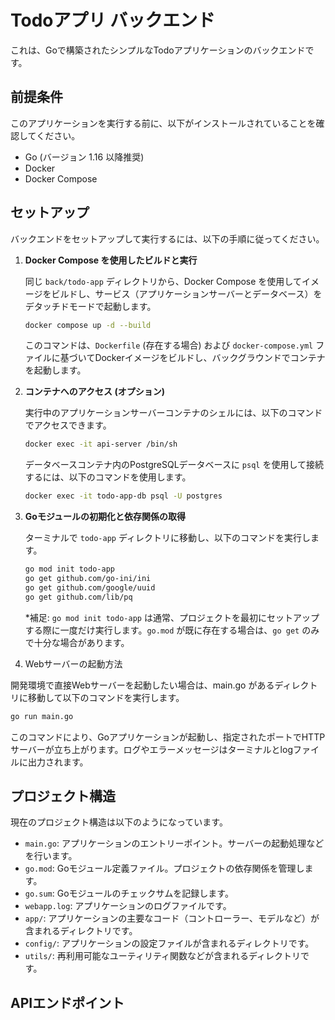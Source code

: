 # Todoアプリ バックエンド

これは、Goで構築されたシンプルなTodoアプリケーションのバックエンドです。

## 前提条件

このアプリケーションを実行する前に、以下がインストールされていることを確認してください。

*   Go (バージョン 1.16 以降推奨)
*   Docker
*   Docker Compose

## セットアップ

バックエンドをセットアップして実行するには、以下の手順に従ってください。

1.  **Docker Compose を使用したビルドと実行**

    同じ `back/todo-app` ディレクトリから、Docker Compose を使用してイメージをビルドし、サービス（アプリケーションサーバーとデータベース）をデタッチドモードで起動します。

    ```bash
    docker compose up -d --build
    ```

    このコマンドは、`Dockerfile` (存在する場合) および `docker-compose.yml` ファイルに基づいてDockerイメージをビルドし、バックグラウンドでコンテナを起動します。

2.  **コンテナへのアクセス (オプション)**

    実行中のアプリケーションサーバーコンテナのシェルには、以下のコマンドでアクセスできます。

    ```bash
    docker exec -it api-server /bin/sh
    ```

    データベースコンテナ内のPostgreSQLデータベースに `psql` を使用して接続するには、以下のコマンドを使用します。

    ```bash
    docker exec -it todo-app-db psql -U postgres
    ```

3.  **Goモジュールの初期化と依存関係の取得**

    ターミナルで `todo-app` ディレクトリに移動し、以下のコマンドを実行します。

    ```bash
    go mod init todo-app
    go get github.com/go-ini/ini
    go get github.com/google/uuid
    go get github.com/lib/pq
    ```

    *補足: `go mod init todo-app` は通常、プロジェクトを最初にセットアップする際に一度だけ実行します。`go.mod` が既に存在する場合は、`go get` のみで十分な場合があります。

4. Webサーバーの起動方法

開発環境で直接Webサーバーを起動したい場合は、main.go があるディレクトリに移動して以下のコマンドを実行します。

```bash
go run main.go
```
このコマンドにより、Goアプリケーションが起動し、指定されたポートでHTTPサーバーが立ち上がります。ログやエラーメッセージはターミナルとlogファイルに出力されます。



## プロジェクト構造

現在のプロジェクト構造は以下のようになっています。

-   `main.go`: アプリケーションのエントリーポイント。サーバーの起動処理などを行います。
-   `go.mod`: Goモジュール定義ファイル。プロジェクトの依存関係を管理します。
-   `go.sum`: Goモジュールのチェックサムを記録します。
-   `webapp.log`: アプリケーションのログファイルです。
-   `app/`: アプリケーションの主要なコード（コントローラー、モデルなど）が含まれるディレクトリです。
-   `config/`: アプリケーションの設定ファイルが含まれるディレクトリです。
-   `utils/`: 再利用可能なユーティリティ関数などが含まれるディレクトリです。

## APIエンドポイント

